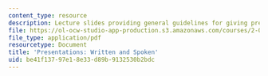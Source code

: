 ```yaml
---
content_type: resource
description: Lecture slides providing general guidelines for giving presentations.
file: https://ol-ocw-studio-app-production.s3.amazonaws.com/courses/2-017j-design-of-electromechanical-robotic-systems-fall-2009/be41f13797e18e33d89b9132530b2bdc_MIT2_017JF09_presntations.pdf
file_type: application/pdf
resourcetype: Document
title: 'Presentations: Written and Spoken'
uid: be41f137-97e1-8e33-d89b-9132530b2bdc
---
```


